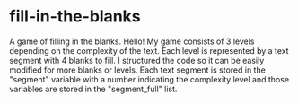 # fill-in-the-blanks
A game of filling in the blanks.
Hello! My game consists of 3 levels depending on the complexity of the text. Each level is represented by a text segment with 4 blanks to fill. I structured the code so it can be easily modified for more blanks or levels. Each text segment is stored in the "segment" variable with a number indicating the complexity level and those variables are stored in the "segment_full" list.
